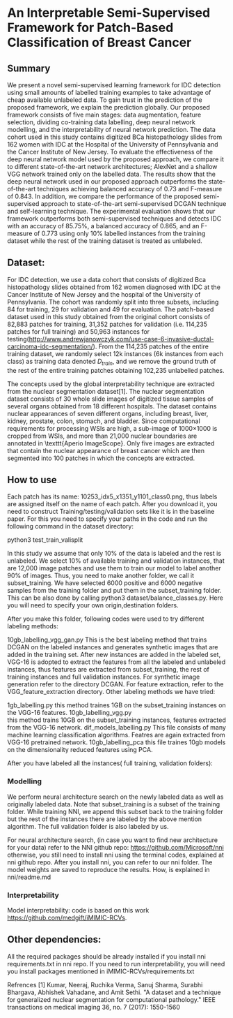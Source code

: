 # An Interpretable Semi-Supervised Framework for Patch-Based Classification of Breast Cancer

## Summary

We present a novel semi-supervised learning framework for IDC detection using small amounts of labelled training examples to take advantage of cheap available unlabeled data. To gain trust in the prediction of the proposed framework, we explain the prediction globally. Our proposed framework consists of five main stages: data augmentation, feature selection, dividing co-training data labelling, deep neural network modelling, and the interpretability of neural network prediction. The data cohort used in this study contains digitized BCa histopathology slides from 162 women with IDC at the Hospital of the University of Pennsylvania and the Cancer Institute of New Jersey. To evaluate the effectiveness of the deep neural network model used by the proposed approach, we compare it to different state-of-the-art network architectures; AlexNet and a shallow VGG network trained only on the labelled data. The results show that the deep neural network used in our proposed approach outperforms the state-of-the-art techniques achieving balanced accuracy of 0.73 and F-measure of 0.843. In addition, we compare the performance of the proposed semi-supervised approach to state-of-the-art semi-supervised DCGAN technique and self-learning technique. The experimental evaluation shows that our framework outperforms both semi-supervised techniques and detects IDC with an accuracy of 85.75\%, a balanced accuracy of 0.865, and an F-measure of 0.773 using only 10\% labelled instances from the training dataset while the rest of the training dataset is treated as unlabeled.

## Dataset:
For IDC detection, we use a data cohort that consists of digitized Bca histopathology slides obtained from 162 women diagnosed with IDC at the Cancer Institute of New Jersey and the hospital of the University of Pennsylvania. The cohort was randomly split into three subsets, including 84 for training, 29 for validation and 49 for evaluation. The patch-based dataset used in this study obtained from the original cohort consists of 82,883 patches for training, 31,352 patches for validation (i.e. 114,235 patches for full training) and 50,963 instances for testing(http://www.andrewjanowczyk.com/use-case-6-invasive-ductal-carcinoma-idc-segmentation/). From the 114,235 patches of the entire training dataset, we randomly select 12k instances (6k instances from each class) as training data denoted $D_{train}$, and we remove the ground truth of the rest of the entire training patches obtaining 102,235 unlabelled patches. 

The concepts used by the global interpretability technique are extracted from the nuclear segmentation dataset[1]. The nuclear segmentation dataset consists of 30 whole slide images of digitized tissue samples of several organs obtained from 18 different hospitals. The dataset contains nuclear appearances of seven different organs, including breast, liver, kidney, prostate, colon, stomach, and bladder. Since computational requirements for processing WSIs are high, a sub-image of 1000$\times$1000 is cropped from WSIs, and more than 21,000 nuclear boundaries are annotated in \texttt{Aperio ImageScope}. Only five images are extracted that contain the nuclear appearance of breast cancer which are then segmented into 100 patches in which the concepts are extracted.

## How to use 
Each patch has its name: 10253_idx5_x1351_y1101_class0.png, thus labels are assigned itself on the name 
of each patch. After you download it, you need to construct Training/testing/validation sets like it is in the baseline 
paper. For this you need to specify your paths in the code and run the following command in the dataset 
directory:
 
python3 test_train_valisplit

In this study we assume that only 10% of the data is labeled and the rest is unlabeled. We select 10% of available
training and validation instances, that are 12,000 image patches and use them to train our model to label another 90%
of images. Thus, you need to make another folder, we call it subset_training.
We have selected 6000 positive and 6000 negative samples from the training folder and put them in the subset_training folder.
This can be also done by calling python3 dataset/balance_classes.py. Here you will need to specify your own origin,destination folders.

After you make this folder, following codes were used to try different labeling methods:

10gb_labelling_vgg_gan.py 
    This is the best labeling method that trains DCGAN on the labeled instances and generates synthetic
    images that are added in the training set. After new instances are added in the labeled set, VGG-16
    is adopted to extract the features from all the labeled and unlabeled instances, thus features are 
    extracted from subset_training, the rest of training instances and full validation instances. For 
    synthetic image generation refer to the directory DCGAN. For feature extraction, refer to the VGG_feature_extraction
    directory.
Other labeling methods we have tried:

1gb_labelling.py
    this method traines 1GB on the subset_training instances on the VGG-16 features.
10gb_labelling_vgg.py   
    this method trains 10GB on the subset_training instances, features extracted 
    from  the VGG-16 network.
dif_models_labelling.py
    This file consists of many machine learning classification algorithms. Featres are
    again extracted from VGG-16 pretrained network.
10gb_labelling_pca
    this file traines 10gb models on the dimensionality reduced features using PCA.

After you have labeled all the instances( full training, validation folders):

### Modelling
We perform neural architecture search on the newly labeled data as well as originally labeled
data. Note that subset_training is a subset of the training folder. While training NNI,
we append this subset back to the training folder but the rest of the instances there are
labeled by the above mention algorithm. The full validation folder is also labeled by us.

For neural architecture search, (in case you want to find new architecture for your data)
refer to the NNI github repo:
    https://github.com/Microsoft/nni
otherwise, you still need to install nni using the terminal codes, explained at nni github repo.
After you install nni, you can refer to our nni folder. The model weights are saved to reproduce 
the results. How, is explained in nni/readme.md
### Interpretability

Model interpretability: code is based on this work https://github.com/medgift/iMIMIC-RCVs.

## Other dependencies:
All the required packages should be already installed if you install nni requirements.txt in nni repo.
If you need to run interpretability, you will need you install packages mentioned in iMIMIC-RCVs/requirements.txt

Refrences
[1] Kumar, Neeraj, Ruchika Verma, Sanuj Sharma, Surabhi Bhargava, Abhishek Vahadane, and Amit Sethi. "A dataset and a technique for generalized nuclear segmentation for computational pathology." IEEE transactions on medical imaging 36, no. 7 (2017): 1550-1560

    
    
